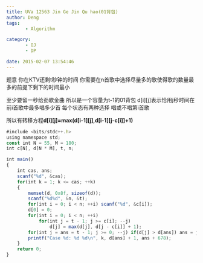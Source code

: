 ```yaml
---
title: UVa 12563 Jin Ge Jin Qu hao(01背包)
author: Deng
tags: 
       - Algorithm

category: 
       - OJ
       - DP

date: 2015-02-07 13:54:46
---
```

题意 你在KTV还剩t秒钟的时间 你需要在n首歌中选择尽量多的歌使得歌的数量最多的前提下剩下的时间最小

至少要留一秒给劲歌金曲 所以是一个容量为t-1的01背包 d[i][j]表示恰用j秒时间在前i首歌中最多唱多少首 每个状态有两种选择 唱或不唱第i首歌

所以有转移方程**d[i][j]=max(d[i-1][j],d[i-1][j-c[i]]+1)**

```js 
#include <bits/stdc++.h>
using namespace std;
const int N = 55, M = 180;
int c[N], d[N * M], t, n;

int main()
{
    int cas, ans;
    scanf("%d", &cas);
    for(int k = 1; k <= cas; ++k)
    {
        memset(d, 0x8f, sizeof(d));
        scanf("%d%d", &n, &t);
        for(int i = 0; i < n; ++i) scanf("%d", &c[i]);
        d[0] = 0;
        for(int i = 0; i < n; ++i)
            for(int j = t - 1; j >= c[i]; --j)
                d[j] = max(d[j], d[j - c[i]] + 1);
        for(int j = ans = t - 1; j >= 0; --j) if(d[j] > d[ans]) ans = j;
        printf("Case %d: %d %d\n", k, d[ans] + 1, ans + 678);
    }
    return 0;
}
```